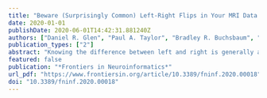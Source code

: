 ```yaml
---
title: "Beware (Surprisingly Common) Left-Right Flips in Your MRI Data: An Efficient and Robust Method to Check MRI Dataset Consistency Using AFNI"
date: 2020-01-01
publishDate: 2020-06-01T14:42:31.881240Z
authors: ["Daniel R. Glen", "Paul A. Taylor", "Bradley R. Buchsbaum", "Robert W. Cox", "Richard C. Reynolds"]
publication_types: ["2"]
abstract: "Knowing the difference between left and right is generally assumed throughout the brain MRI research community. However, we note widespread occurrences of left-right orientation errors in MRI open database repositories where volumes have contained systematic left-right flips between subject EPIs and anatomicals, due to having incorrect or missing file header information. Here we present a simple method in AFNI for determining the consistency of left and right within a pair of acquired volumes for a particular subject; the presence of EPI-anatomical inconsistency, for example, is a sign that dataset header information likely requires correction. The method contains both a quantitative evaluation as well as a visualizable verification. We test the functionality using publicly available datasets. Left-right flipping is not immediately obvious in most cases, so we also present visualization methods for looking at this problem (and other potential problems), using examples from both FMRI and DTI datasets."
featured: false
publication: "*Frontiers in Neuroinformatics*"
url_pdf: "https://www.frontiersin.org/article/10.3389/fninf.2020.00018"
doi: "10.3389/fninf.2020.00018"
---
```


